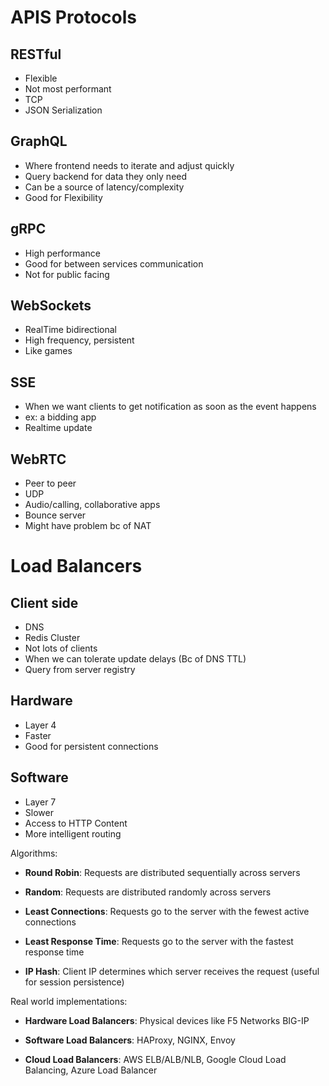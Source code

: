 # APIS Protocols

## RESTful

- Flexible
- Not most performant
- TCP
- JSON Serialization

## GraphQL

- Where frontend needs to iterate and adjust quickly
- Query backend for data they only need
- Can be a source of latency/complexity
- Good for Flexibility

## gRPC

- High performance
- Good for between services communication
- Not for public facing

## WebSockets
- RealTime bidirectional
- High frequency, persistent
- Like games

## SSE

- When we want clients to get notification as soon as the event happens
- ex: a bidding app
- Realtime update

## WebRTC
- Peer to peer
- UDP
- Audio/calling, collaborative apps
- Bounce server
- Might have problem bc of NAT

# Load Balancers

## Client side
- DNS
- Redis Cluster
- Not lots of clients 
- When we can tolerate update delays (Bc of DNS TTL)
- Query from server registry

## Hardware
- Layer 4
- Faster
- Good for persistent connections

## Software
- Layer 7
- Slower
- Access to HTTP Content
- More intelligent routing

Algorithms:
- **Round Robin**: Requests are distributed sequentially across servers
    
- **Random**: Requests are distributed randomly across servers
    
- **Least Connections**: Requests go to the server with the fewest active connections
    
- **Least Response Time**: Requests go to the server with the fastest response time
    
- **IP Hash**: Client IP determines which server receives the request (useful for session persistence)

Real world implementations:

-  **Hardware Load Balancers**: Physical devices like F5 Networks BIG-IP
    
- **Software Load Balancers**: HAProxy, NGINX, Envoy
    
- **Cloud Load Balancers**: AWS ELB/ALB/NLB, Google Cloud Load Balancing, Azure Load Balancer